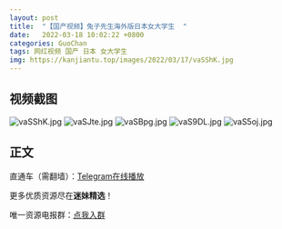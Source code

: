 ```yaml
---
layout: post
title:  "【国产视频】兔子先生海外版日本女大学生  "
date:   2022-03-18 10:02:22 +0800
categories: GuoChan
tags: 网红视频 国产 日本 女大学生
img: https://kanjiantu.top/images/2022/03/17/vaSShK.jpg
---
```



## 视频截图

![vaSShK.jpg](https://kanjiantu.top/images/2022/03/17/vaSShK.jpg)
![vaSJte.jpg](https://kanjiantu.top/images/2022/03/17/vaSJte.jpg)
![vaSBpg.jpg](https://kanjiantu.top/images/2022/03/17/vaSBpg.jpg)
![vaS9DL.jpg](https://kanjiantu.top/images/2022/03/17/vaS9DL.jpg)
![vaS5oj.jpg](https://kanjiantu.top/images/2022/03/17/vaS5oj.jpg)

## 正文

直通车（需翻墙）：[Telegram在线播放](https://t.me/mimeijingxuan/124)

更多优质资源尽在**迷妹精选**！

唯一资源电报群：[点我入群](https://t.me/mimeijingxuan)


